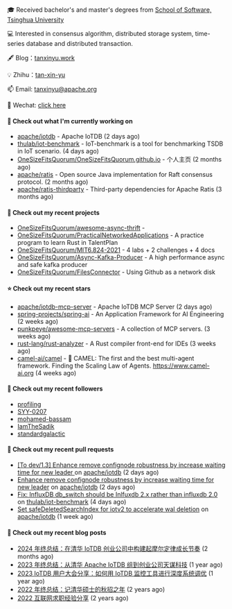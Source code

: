🎓 Received bachelor's and master's degrees from [School of Software, Tsinghua University](https://www.thss.tsinghua.edu.cn/)

💻 Interested in consensus algorithm, distributed storage system, time-series database and distributed transaction.

🖋 Blog：[tanxinyu.work](https://tanxinyu.work)

💡 Zhihu：[tan-xin-yu](https://www.zhihu.com/people/tan-xin-yu-22)

📫 Email: [tanxinyu@apache.org](mailto:tanxinyu@apache.org)

💬 Wechat: [click here](https://github.com/LebronAl/LebronAl/issues/1)

#### 👷 Check out what I'm currently working on

- [apache/iotdb](https://github.com/apache/iotdb) - Apache IoTDB (2 days ago)
- [thulab/iot-benchmark](https://github.com/thulab/iot-benchmark) - IoT-benchmark is a tool for benchmarking TSDB in IoT scenario. (4 days ago)
- [OneSizeFitsQuorum/OneSizeFitsQuorum.github.io](https://github.com/OneSizeFitsQuorum/OneSizeFitsQuorum.github.io) - 个人主页 (2 months ago)
- [apache/ratis](https://github.com/apache/ratis) - Open source Java implementation for Raft consensus protocol. (2 months ago)
- [apache/ratis-thirdparty](https://github.com/apache/ratis-thirdparty) - Third-party dependencies for Apache Ratis (3 months ago)

#### 🌱 Check out my recent projects

- [OneSizeFitsQuorum/awesome-async-thrift](https://github.com/OneSizeFitsQuorum/awesome-async-thrift) - 
- [OneSizeFitsQuorum/PracticalNetworkedApplications](https://github.com/OneSizeFitsQuorum/PracticalNetworkedApplications) - A practice program to learn Rust in TalentPlan
- [OneSizeFitsQuorum/MIT6.824-2021](https://github.com/OneSizeFitsQuorum/MIT6.824-2021) - 4 labs &#43; 2 challenges &#43; 4 docs
- [OneSizeFitsQuorum/Async-Kafka-Producer](https://github.com/OneSizeFitsQuorum/Async-Kafka-Producer) - A high performance async and safe kafka producer
- [OneSizeFitsQuorum/FilesConnector](https://github.com/OneSizeFitsQuorum/FilesConnector) - Using Github as a network disk

#### ⭐ Check out my recent stars

- [apache/iotdb-mcp-server](https://github.com/apache/iotdb-mcp-server) - Apache IoTDB MCP Server (2 days ago)
- [spring-projects/spring-ai](https://github.com/spring-projects/spring-ai) - An Application Framework for AI Engineering (2 weeks ago)
- [punkpeye/awesome-mcp-servers](https://github.com/punkpeye/awesome-mcp-servers) - A collection of MCP servers. (3 weeks ago)
- [rust-lang/rust-analyzer](https://github.com/rust-lang/rust-analyzer) - A Rust compiler front-end for IDEs (3 weeks ago)
- [camel-ai/camel](https://github.com/camel-ai/camel) - 🐫 CAMEL: The first and the best multi-agent framework. Finding the Scaling Law of Agents. https://www.camel-ai.org (4 weeks ago)

#### 👯 Check out my recent followers

- [profiling](https://github.com/profiling)
- [SYY-0207](https://github.com/SYY-0207)
- [mohamed-bassam](https://github.com/mohamed-bassam)
- [IamTheSadik](https://github.com/IamTheSadik)
- [standardgalactic](https://github.com/standardgalactic)

#### 🔨 Check out my recent pull requests

- [[To dev/1.3] Enhance remove confignode robustness by increase waiting time for new leader ](https://github.com/apache/iotdb/pull/15262) on [apache/iotdb](https://github.com/apache/iotdb) (2 days ago)
- [Enhance remove confignode robustness by increase waiting time for new leader](https://github.com/apache/iotdb/pull/15261) on [apache/iotdb](https://github.com/apache/iotdb) (2 days ago)
- [Fix: InfluxDB db_switch should be Inlfuxdb 2.x rather than influxdb 2.0](https://github.com/thulab/iot-benchmark/pull/487) on [thulab/iot-benchmark](https://github.com/thulab/iot-benchmark) (4 days ago)
- [Set safeDeletedSearchIndex for iotv2 to accelerate wal deletion](https://github.com/apache/iotdb/pull/15221) on [apache/iotdb](https://github.com/apache/iotdb) (1 week ago)

#### 📜 Check out my recent blog posts

- [2024 年终总结：在清华 IoTDB 创业公司中构建起摩尔定律成长节奏](https://tanxinyu.work/2024-annual-summary/) (2 months ago)
- [2023 年终总结：从清华 Apache IoTDB 组到创业公司天谋科技](https://tanxinyu.work/2023-annual-summary/) (1 year ago)
- [2023 IoTDB 用户大会分享：如何用 IoTDB 监控工具进行深度系统调优](https://tanxinyu.work/2023-iotdb-submit/) (1 year ago)
- [2022 年终总结：记清华硕士的秋招之年](https://tanxinyu.work/2022-annual-summary/) (2 years ago)
- [2022 互联网求职经验分享](https://tanxinyu.work/2022-internet-job-hunting-experience-sharing/) (2 years ago)
